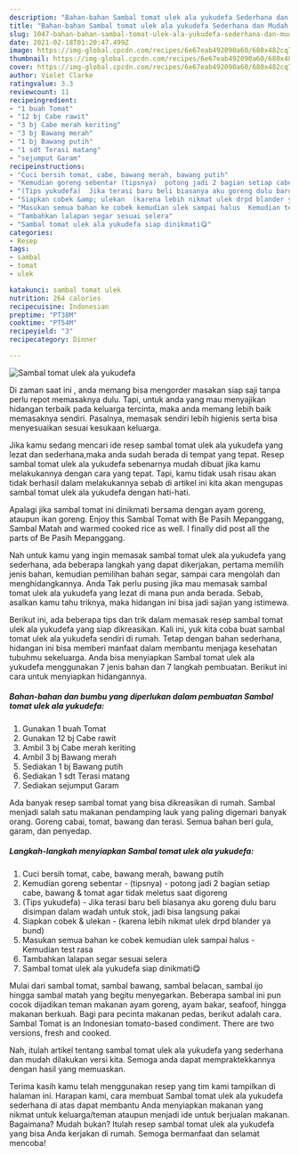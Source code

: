 ```yaml
---
description: "Bahan-bahan Sambal tomat ulek ala yukudefa Sederhana dan Mudah Dibuat"
title: "Bahan-bahan Sambal tomat ulek ala yukudefa Sederhana dan Mudah Dibuat"
slug: 1047-bahan-bahan-sambal-tomat-ulek-ala-yukudefa-sederhana-dan-mudah-dibuat
date: 2021-02-18T01:20:47.499Z
image: https://img-global.cpcdn.com/recipes/6e67eab492090a60/680x482cq70/sambal-tomat-ulek-ala-yukudefa-foto-resep-utama.jpg
thumbnail: https://img-global.cpcdn.com/recipes/6e67eab492090a60/680x482cq70/sambal-tomat-ulek-ala-yukudefa-foto-resep-utama.jpg
cover: https://img-global.cpcdn.com/recipes/6e67eab492090a60/680x482cq70/sambal-tomat-ulek-ala-yukudefa-foto-resep-utama.jpg
author: Violet Clarke
ratingvalue: 3.3
reviewcount: 11
recipeingredient:
- "1 buah Tomat"
- "12 bj Cabe rawit"
- "3 bj Cabe merah keriting"
- "3 bj Bawang merah"
- "1 bj Bawang putih"
- "1 sdt Terasi matang"
- "sejumput Garam"
recipeinstructions:
- "Cuci bersih tomat, cabe, bawang merah, bawang putih"
- "Kemudian goreng sebentar (tipsnya)  potong jadi 2 bagian setiap cabe, bawang &amp; tomat agar tidak meletus saat digoreng"
- "(Tips yukudefa)  Jika terasi baru beli biasanya aku goreng dulu baru disimpan dalam wadah untuk stok, jadi bisa langsung pakai"
- "Siapkan cobek &amp; ulekan  (karena lebih nikmat ulek drpd blander ya bund)"
- "Masukan semua bahan ke cobek kemudian ulek sampai halus  Kemudian test rasa"
- "Tambahkan lalapan segar sesuai selera"
- "Sambal tomat ulek ala yukudefa siap dinikmati😋"
categories:
- Resep
tags:
- sambal
- tomat
- ulek

katakunci: sambal tomat ulek 
nutrition: 264 calories
recipecuisine: Indonesian
preptime: "PT38M"
cooktime: "PT54M"
recipeyield: "3"
recipecategory: Dinner

---
```



![Sambal tomat ulek ala yukudefa](https://img-global.cpcdn.com/recipes/6e67eab492090a60/680x482cq70/sambal-tomat-ulek-ala-yukudefa-foto-resep-utama.jpg)

Di zaman  saat ini , anda memang bisa mengorder masakan siap saji tanpa perlu repot memasaknya dulu. Tapi, untuk anda yang mau menyajikan hidangan terbaik pada keluarga tercinta, maka anda memang lebih baik memasaknya sendiri. Pasalnya, memasak sendiri lebih higienis serta bisa menyesuaikan sesuai kesukaan keluarga.

Jika kamu sedang mencari ide resep sambal tomat ulek ala yukudefa yang lezat dan sederhana,maka anda sudah berada di tempat yang tepat. Resep sambal tomat ulek ala yukudefa  sebenarnya mudah dibuat jika kamu melakukannya dengan cara yang tepat. Tapi, kamu tidak usah risau akan tidak berhasil dalam melakukannya 
sebab di artikel ini kita akan mengupas sambal tomat ulek ala yukudefa dengan hati-hati.  

Apalagi jika sambal tomat ini dinikmati bersama dengan ayam goreng, ataupun ikan goreng. Enjoy this Sambal Tomat with Be Pasih Mepanggang, Sambal Matah and warmed cooked rice as well. I finally did post all the parts of Be Pasih Mepanggang.

Nah untuk kamu yang ingin memasak sambal tomat ulek ala yukudefa yang sederhana, ada beberapa langkah yang dapat dikerjakan, pertama memilih jenis bahan, kemudian pemilihan bahan segar, sampai cara mengolah dan menghidangkannya. Anda Tak perlu pusing jika mau memasak sambal tomat ulek ala yukudefa yang lezat di mana pun anda berada. Sebab, asalkan kamu  tahu triknya, maka hidangan ini bisa jadi sajian yang istimewa.

Berikut ini, ada beberapa tips dan trik dalam memasak resep sambal tomat ulek ala yukudefa yang siap dikreasikan. Kali ini, yuk kita coba buat sambal tomat ulek ala yukudefa sendiri di rumah. Tetap dengan bahan sederhana, hidangan ini bisa memberi manfaat dalam membantu menjaga kesehatan tubuhmu sekeluarga. Anda bisa menyiapkan Sambal tomat ulek ala yukudefa menggunakan 7 jenis bahan dan 7 langkah pembuatan. Berikut ini cara untuk menyiapkan hidangannya.

<!--inarticleads1-->

##### Bahan-bahan dan bumbu yang diperlukan dalam pembuatan Sambal tomat ulek ala yukudefa:

1. Gunakan 1 buah Tomat
1. Gunakan 12 bj Cabe rawit
1. Ambil 3 bj Cabe merah keriting
1. Ambil 3 bj Bawang merah
1. Sediakan 1 bj Bawang putih
1. Sediakan 1 sdt Terasi matang
1. Sediakan sejumput Garam


Ada banyak resep sambal tomat yang bisa dikreasikan di rumah. Sambal menjadi salah satu makanan pendamping lauk yang paling digemari banyak orang. Goreng cabai, tomat, bawang dan terasi. Semua bahan beri gula, garam, dan penyedap. 

<!--inarticleads2-->

##### Langkah-langkah menyiapkan Sambal tomat ulek ala yukudefa:

1. Cuci bersih tomat, cabe, bawang merah, bawang putih
1. Kemudian goreng sebentar - (tipsnya)  - potong jadi 2 bagian setiap cabe, bawang &amp; tomat agar tidak meletus saat digoreng
1. (Tips yukudefa)  - Jika terasi baru beli biasanya aku goreng dulu baru disimpan dalam wadah untuk stok, jadi bisa langsung pakai
1. Siapkan cobek &amp; ulekan  - (karena lebih nikmat ulek drpd blander ya bund)
1. Masukan semua bahan ke cobek kemudian ulek sampai halus  - Kemudian test rasa
1. Tambahkan lalapan segar sesuai selera
1. Sambal tomat ulek ala yukudefa siap dinikmati😋


Mulai dari sambal tomat, sambal bawang, sambal belacan, sambal ijo hingga sambal matah yang begitu menyegarkan. Beberapa sambal ini pun cocok dijadikan teman makanan ayam goreng, ayam bakar, seafoof, hingga makanan berkuah. Bagi para pecinta makanan pedas, berikut adalah cara. Sambal Tomat is an Indonesian tomato-based condiment. There are two versions, fresh and cooked. 

Nah, itulah artikel tentang  sambal tomat ulek ala yukudefa  yang sederhana dan mudah dilakukan versi kita. Semoga anda dapat mempraktekkannya dengan hasil yang memuaskan. 

Terima kasih kamu telah menggunakan resep yang tim kami tampilkan di halaman ini. Harapan kami, cara membuat  Sambal tomat ulek ala yukudefa sederhana di atas dapat membantu Anda menyiapkan makanan yang nikmat untuk keluarga/teman ataupun menjadi ide untuk berjualan makanan. Bagaimana? Mudah bukan? Itulah resep sambal tomat ulek ala yukudefa yang bisa Anda kerjakan di rumah. Semoga bermanfaat dan selamat mencoba!

